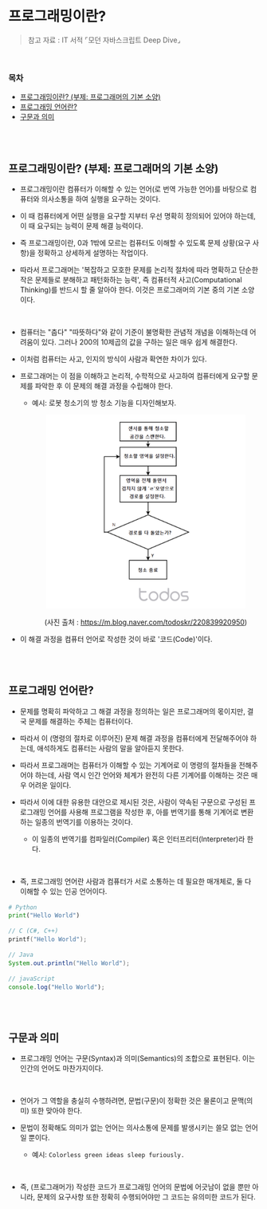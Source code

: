 # 프로그래밍이란?

> 참고 자료 : IT 서적 ⌜모던 자바스크립트 Deep Dive⌟

<br/>

### 목차

- <a href="https://github.com/SangYoonLee1231/TIL/blob/main/Etc/what-is-programming.md#%ED%94%84%EB%A1%9C%EA%B7%B8%EB%9E%98%EB%B0%8D%EC%9D%B4%EB%9E%80-%EB%B6%80%EC%A0%9C-%ED%94%84%EB%A1%9C%EA%B7%B8%EB%9E%98%EB%A8%B8%EC%9D%98-%EA%B8%B0%EB%B3%B8-%EC%86%8C%EC%96%91">프로그래밍이란? (부제: 프로그래머의 기본 소양)</a>
- <a href="https://github.com/SangYoonLee1231/TIL/blob/main/Etc/what-is-programming.md#%ED%94%84%EB%A1%9C%EA%B7%B8%EB%9E%98%EB%B0%8D-%EC%96%B8%EC%96%B4%EB%9E%80">프로그래밍 언어란?</a>
- <a href="https://github.com/SangYoonLee1231/TIL/blob/main/Etc/what-is-programming.md#%EA%B5%AC%EB%AC%B8%EA%B3%BC-%EC%9D%98%EB%AF%B8">구문과 의미</a>

<br/><br/>

## 프로그래밍이란? (부제: 프로그래머의 기본 소양)

- 프로그래밍이란 컴퓨터가 이해할 수 있는 언어(로 번역 가능한 언어)를 바탕으로 컴퓨터와 의사소통을 하여 실행을 요구하는 것이다.

- 이 때 컴퓨터에게 어떤 실행을 요구할 지부터 우선 명확히 정의되어 있어야 하는데, 이 때 요구되는 능력이 문제 해결 능력이다.

- 즉 프로그래밍이란, 0과 1밖에 모르는 컴퓨터도 이해할 수 있도록 문제 상황(요구 사항)을 정확하고 상세하게 설명하는 작업이다.

- 따라서 프로그래머는 '복잡하고 모호한 문제를 논리적 절차에 따라 명확하고 단순한 작은 문제들로 분해하고 패턴화하는 능력', 즉 컴퓨터적 사고(Computational Thinking)를 반드시 할 줄 알아야 한다. 이것은 프로그래머의 기본 중의 기본 소양이다.

<br/>

- 컴퓨터는 "춥다" "따뜻하다"와 같이 기준이 불명확한 관념적 개념을 이해하는데 어려움이 있다. 그러나 200의 10제곱의 값을 구하는 일은 매우 쉽게 해결한다.

- 이처럼 컴퓨터는 사고, 인지의 방식이 사람과 확연한 차이가 있다.

- 프로그래머는 이 점을 이해하고 논리적, 수학적으로 사고하여 컴퓨터에게 요구할 문제를 파악한 후 이 문제의 해결 과정을 수립해야 한다.

  - 예시: 로봇 청소기의 방 청소 기능을 디자인해보자.

    <div align="center">

    <img src="img/robot_cleaning_algorithm.png" width="400">

    (사진 출처 : https://m.blog.naver.com/todoskr/220839920950)

    </div>

- 이 해결 과정을 컴퓨터 언어로 작성한 것이 바로 '코드(Code)'이다.

<br/><br/>

## 프로그래밍 언어란?

- 문제를 명확히 파악하고 그 해결 과정을 정의하는 일은 프로그래머의 몫이지만, 결국 문제를 해결하는 주체는 컴퓨터이다.

- 따라서 이 (명령의 절차로 이루어진) 문제 해결 과정을 컴퓨터에게 전달해주어야 하는데, 애석하게도 컴퓨터는 사람의 말을 알아듣지 못한다.

- 따라서 프로그래머는 컴퓨터가 이해할 수 있는 기계어로 이 명령의 절차들을 전해주어야 하는데, 사람 역시 인간 언어와 체계가 완전히 다른 기계어를 이해하는 것은 매우 어려운 일이다.

- 따라서 이에 대한 유용한 대안으로 제시된 것은, 사람이 약속된 구문으로 구성된 프로그래밍 언어를 사용해 프로그램을 작성한 후, 아를 번역기를 통해 기계어로 변환하는 일종의 번역기를 이용하는 것이다.

  - 이 일종의 번역기를 컴파일러(Compiler) 혹은 인터프리터(Interpreter)라 한다.

<br/>

- 즉, 프로그래밍 언어란 사람과 컴퓨터가 서로 소통하는 데 필요한 매개체로, 둘 다 이해할 수 있는 인공 언어이다.

```python
# Python
print("Hello World")
```

```c
// C (C#, C++)
printf("Hello World");
```

```java
// Java
System.out.println("Hello World");
```

```javascript
// javaScript
console.log("Hello World");
```

<br/><br/>

## 구문과 의미

- 프로그래밍 언어는 구문(Syntax)과 의미(Semantics)의 조합으로 표현된다. 이는 인간의 언어도 마찬가지이다.

<br/>

- 언어가 그 역할을 충실히 수행하려면, 문법(구문)이 정확한 것은 물론이고 문맥(의미) 또한 맞아야 한다.

- 문법이 정확해도 의미가 없는 언어는 의사소통에 문제를 발생시키는 쓸모 없는 언어일 뿐이다.

  - 예시: <code>Colorless green ideas sleep furiously.</code>

<br/>

- 즉, (프로그래머가) 작성한 코드가 프로그래밍 언어의 문법에 어긋남이 없을 뿐만 아니라, 문제의 요구사항 또한 정확히 수행되어야만 그 코드는 유의미한 코드가 된다.

<br/>
